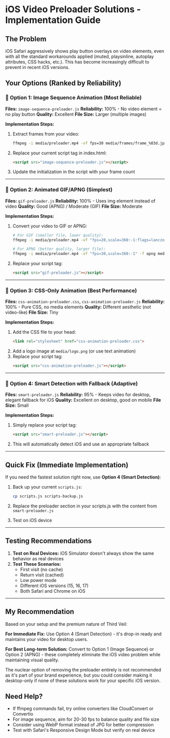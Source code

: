 # iOS Video Preloader Solutions - Implementation Guide

## The Problem
iOS Safari aggressively shows play button overlays on video elements, even with all the standard workarounds applied (muted, playsinline, autoplay attributes, CSS hacks, etc.). This has become increasingly difficult to prevent in recent iOS versions.

## Your Options (Ranked by Reliability)

### 🥇 Option 1: Image Sequence Animation (Most Reliable)
**Files:** `image-sequence-preloader.js`
**Reliability:** 100% - No video element = no play button
**Quality:** Excellent
**File Size:** Larger (multiple images)

**Implementation Steps:**
1. Extract frames from your video:
   ```bash
   ffmpeg -i media/preloader.mp4 -vf fps=30 media/frames/frame_%03d.jpg
   ```
2. Replace your current script tag in index.html:
   ```html
   <script src="image-sequence-preloader.js"></script>
   ```
3. Update the initialization in the script with your frame count

---

### 🥈 Option 2: Animated GIF/APNG (Simplest)
**Files:** `gif-preloader.js`
**Reliability:** 100% - Uses img element instead of video
**Quality:** Good (APNG) / Moderate (GIF)
**File Size:** Moderate

**Implementation Steps:**
1. Convert your video to GIF or APNG:
   ```bash
   # For GIF (smaller file, lower quality):
   ffmpeg -i media/preloader.mp4 -vf "fps=20,scale=360:-1:flags=lanczos" media/preloader.gif
   
   # For APNG (better quality, larger file):
   ffmpeg -i media/preloader.mp4 -vf "fps=30,scale=360:-1" -f apng media/preloader.apng
   ```
2. Replace your script tag:
   ```html
   <script src="gif-preloader.js"></script>
   ```

---

### 🥉 Option 3: CSS-Only Animation (Best Performance)
**Files:** `css-animation-preloader.css`, `css-animation-preloader.js`
**Reliability:** 100% - Pure CSS, no media elements
**Quality:** Different aesthetic (not video-like)
**File Size:** Tiny

**Implementation Steps:**
1. Add the CSS file to your head:
   ```html
   <link rel="stylesheet" href="css-animation-preloader.css">
   ```
2. Add a logo image at `media/logo.png` (or use text animation)
3. Replace your script tag:
   ```html
   <script src="css-animation-preloader.js"></script>
   ```

---

### 🎯 Option 4: Smart Detection with Fallback (Adaptive)
**Files:** `smart-preloader.js`
**Reliability:** 95% - Keeps video for desktop, elegant fallback for iOS
**Quality:** Excellent on desktop, good on mobile
**File Size:** Small

**Implementation Steps:**
1. Simply replace your script tag:
   ```html
   <script src="smart-preloader.js"></script>
   ```
2. This will automatically detect iOS and use an appropriate fallback

---

## Quick Fix (Immediate Implementation)

If you need the fastest solution right now, use **Option 4 (Smart Detection)**:

1. Back up your current `scripts.js`:
   ```bash
   cp scripts.js scripts-backup.js
   ```

2. Replace the preloader section in your scripts.js with the content from `smart-preloader.js`

3. Test on iOS device

---

## Testing Recommendations

1. **Test on Real Devices:** iOS Simulator doesn't always show the same behavior as real devices
2. **Test These Scenarios:**
   - First visit (no cache)
   - Return visit (cached)
   - Low power mode
   - Different iOS versions (15, 16, 17)
   - Both Safari and Chrome on iOS

---

## My Recommendation

Based on your setup and the premium nature of Third Veil:

**For Immediate Fix:** Use Option 4 (Smart Detection) - it's drop-in ready and maintains your video for desktop users.

**For Best Long-term Solution:** Convert to Option 1 (Image Sequence) or Option 2 (APNG) - these completely eliminate the iOS video problem while maintaining visual quality.

The nuclear option of removing the preloader entirely is not recommended as it's part of your brand experience, but you could consider making it desktop-only if none of these solutions work for your specific iOS version.

## Need Help?

- If ffmpeg commands fail, try online converters like CloudConvert or Convertio
- For image sequence, aim for 20-30 fps to balance quality and file size
- Consider using WebP format instead of JPG for better compression
- Test with Safari's Responsive Design Mode but verify on real device